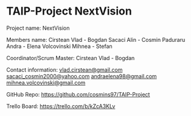 # TAIP-Project NextVision

Project name: NextVision

Members name:
	Cirstean Vlad - Bogdan
	Sacaci Alin - Cosmin
	Paduraru Andra - Elena
	Volcovinski Mihnea - Stefan

Coordinator/Scrum Master: 
	Cirstean Vlad - Bogdan

Contact information:
	vlad.cirstean@gmail.com
	sacaci_cosmin2000@yahoo.com
	andraelena98@gmail.com
	mihnea.volcovinski@gmail.com

GitHub Repo: 
	https://github.com/cosmins97/TAIP-Project

Trello Board: 
	https://trello.com/b/kZcA3KLv
